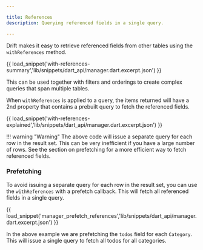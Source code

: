 ```yaml
---

title: References
description: Querying referenced fields in a single query.

---
```


Drift makes it easy to retrieve referenced fields from other tables using the `withReferences` method.

{{ load_snippet('with-references-summary','lib/snippets/dart_api/manager.dart.excerpt.json') }}

This can be used together with filters and orderings to create complex queries that span multiple tables.   

When `withReferences` is applied to a query, the items returned will have a 2nd property that contains a prebuilt query to fetch the referenced fields.

{{ load_snippet('with-references-explained','lib/snippets/dart_api/manager.dart.excerpt.json') }}

!!! warning "Warning"
    The above code will issue a separate query for each row in the result set. This can be very inefficient if you have a large number of rows. See the section on prefetching for a more efficient way to fetch referenced fields.

### Prefetching

To avoid issuing a separate query for each row in the result set, you can use the `withReferences` with a prefetch callback. This will fetch all referenced fields in a single query.

{{ load_snippet('manager_prefetch_references','lib/snippets/dart_api/manager.dart.excerpt.json') }}

In the above example we are prefetching the `todos` field for each `Category`. This will issue a single query to fetch all todos for all categories.
